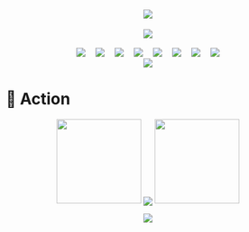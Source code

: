 <!-- 动态打字效果 -->
<h1 align="center">
    <a href="https://lisir.me/">
        <img src="https://readme-typing-svg.herokuapp.com/?lines=I+am+ordinary+yet+unique.;今日事，今日毕;任何不能摧毁你的东西;都将使你更加强大;你需要掌控自己的生活;而不是被生活掌控&center=true&size=27">
    </a>
</h1>

<!-- 敲代码的图片 -->
<div align="center"><img order-radius="100px"
        src="https://unpkg.zhimg.com/lisir.me-imgs@1.0.9/003.gif" /></div>
<br>

<!-- 个人资料徽标 -->
<div align="center">
    <a href="https://lisir.me/"><img
            src="https://img.shields.io/badge/website-%E4%B8%AA%E4%BA%BA%E7%BD%91%E7%AB%99-blue"></a>&emsp;
    <a href="https://twitter.com/"><img src="https://img.shields.io/badge/twitter-%E6%8E%A8%E7%89%B9-blue"></a>&emsp;
    <a href="https://www.facebook.com/"><img
            src="https://img.shields.io/badge/facebook-%E8%84%B8%E4%B9%A6-003472"></a>&emsp;
    <a href="https://www.youtube.com/channel/UCm8h01tmOIQponUQgyMpdvQ"><img
            src="https://img.shields.io/badge/youtube-%E6%B2%B9%E7%AE%A1-c32136"></a>&emsp;
    <a href="https://blog.csdn.net/"><img src="https://img.shields.io/badge/CSDN-%E5%8D%9A%E5%AE%A2-c32136"></a>&emsp;
    <a href="https://space.bilibili.com/"><img src="https://img.shields.io/badge/bilibili-B%E7%AB%99-ff69b4"></a>&emsp;
    <a href="https://www.zhihu.com/people/ugun-turn"><img
            src="https://img.shields.io/badge/zhihu-%E7%9F%A5%E4%B9%8E-blue"></a>&emsp;
    <!-- 访客数统计徽标 -->
    <img src="https://visitor-badge.glitch.me/badge?page_id=wkwbk" /></div>

<!-- 贪吃蛇代码贡献图 -->
<div align="center"><img src="https://cdn.jsdelivr.net/gh/wkwbk/wkwbk/assets/github-contribution-grid-snake.svg" />
</div>

# 🚀 Action

<!-- 连续提交代码天数记录 -->
<p align="center">
    <img width="150" src="https://unpkg.zhimg.com/lisir.me-imgs@1.0.9/002.png" />
    <img align="center"
        src="https://github-readme-streak-stats.herokuapp.com/?user=wkwbk&theme=dark&hide_border=true" />
    <img width="150" src="https://unpkg.zhimg.com/lisir.me-imgs@1.0.9/001.png" />
</p>

<!-- GitHub Activity Graph -->
<div align="center">
    <img src="https://activity-graph.herokuapp.com/graph?username=wkwbk&theme=xcode" />
</div>

